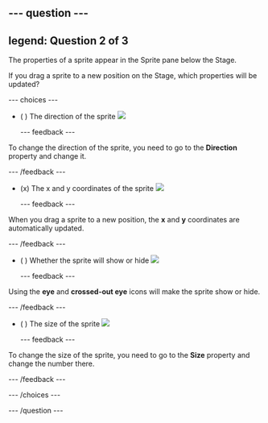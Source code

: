 --- question ---
---
legend: Question 2 of 3
---

The properties of a sprite appear in the Sprite pane below the Stage. 

If you drag a sprite to a new position on the Stage, which properties will be updated?

--- choices ---

- ( ) The direction of the sprite ![](images/direction.png)

  --- feedback ---

To change the direction of the sprite, you need to go to the **Direction** property and change it.

  --- /feedback ---

- (x) The x and y coordinates of the sprite ![](images/coordinates.png)

  --- feedback ---

When you drag a sprite to a new position, the **x** and **y** coordinates are automatically updated.

  --- /feedback ---

- ( ) Whether the sprite will show or hide ![](images/visibility.png)

  --- feedback ---

Using the **eye** and **crossed-out eye** icons will make the sprite show or hide.

  --- /feedback ---

- ( ) The size of the sprite ![](images/size.png)

  --- feedback ---

To change the size of the sprite, you need to go to the **Size** property and change the number there.

  --- /feedback ---

--- /choices ---

--- /question ---

